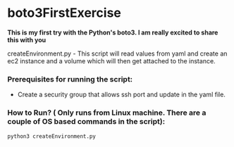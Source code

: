 # boto3FirstExercise

**This is my first try with the Python's boto3.
I am really excited to share this with you**

createEnvironment.py - This script will read values from yaml and create an ec2 instance and a volume which will then get attached to the instance. 

### Prerequisites for running the script:
* Create a security group that allows ssh port and update in the yaml file.

### How to Run? ( Only runs from Linux machine. There are a couple of OS based commands in the script): 

<pre><code>python3 createEnvironment.py</code></pre>
